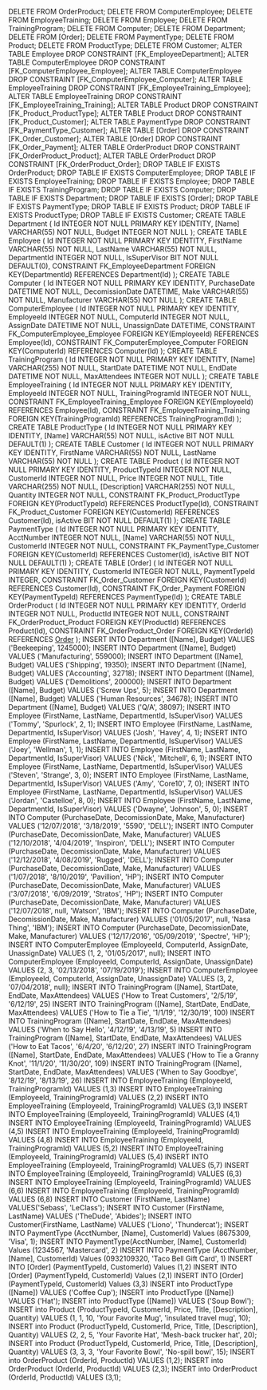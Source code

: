 DELETE FROM OrderProduct;
DELETE FROM ComputerEmployee;
DELETE FROM EmployeeTraining;
DELETE FROM Employee;
DELETE FROM TrainingProgram;
DELETE FROM Computer;
DELETE FROM Department;
DELETE FROM [Order];
DELETE FROM PaymentType;
DELETE FROM Product;
DELETE FROM ProductType;
DELETE FROM Customer;
ALTER TABLE Employee DROP CONSTRAINT [FK_EmployeeDepartment];
ALTER TABLE ComputerEmployee DROP CONSTRAINT [FK_ComputerEmployee_Employee];
ALTER TABLE ComputerEmployee DROP CONSTRAINT [FK_ComputerEmployee_Computer];
ALTER TABLE EmployeeTraining DROP CONSTRAINT [FK_EmployeeTraining_Employee];
ALTER TABLE EmployeeTraining DROP CONSTRAINT [FK_EmployeeTraining_Training];
ALTER TABLE Product DROP CONSTRAINT [FK_Product_ProductType];
ALTER TABLE Product DROP CONSTRAINT [FK_Product_Customer];
ALTER TABLE PaymentType DROP CONSTRAINT [FK_PaymentType_Customer];
ALTER TABLE [Order] DROP CONSTRAINT [FK_Order_Customer];
ALTER TABLE [Order] DROP CONSTRAINT [FK_Order_Payment];
ALTER TABLE OrderProduct DROP CONSTRAINT [FK_OrderProduct_Product];
ALTER TABLE OrderProduct DROP CONSTRAINT [FK_OrderProduct_Order];
DROP TABLE IF EXISTS OrderProduct;
DROP TABLE IF EXISTS ComputerEmployee;
DROP TABLE IF EXISTS EmployeeTraining;
DROP TABLE IF EXISTS Employee;
DROP TABLE IF EXISTS TrainingProgram;
DROP TABLE IF EXISTS Computer;
DROP TABLE IF EXISTS Department;
DROP TABLE IF EXISTS [Order];
DROP TABLE IF EXISTS PaymentType;
DROP TABLE IF EXISTS Product;
DROP TABLE IF EXISTS ProductType;
DROP TABLE IF EXISTS Customer;
CREATE TABLE Department (
    Id INTEGER NOT NULL PRIMARY KEY IDENTITY,
    [Name] VARCHAR(55) NOT NULL,
    Budget  INTEGER NOT NULL
);
CREATE TABLE Employee (
    Id INTEGER NOT NULL PRIMARY KEY IDENTITY,
    FirstName VARCHAR(55) NOT NULL,
    LastName VARCHAR(55) NOT NULL,
    DepartmentId INTEGER NOT NULL,
    IsSuperVisor BIT NOT NULL DEFAULT(0),
    CONSTRAINT FK_EmployeeDepartment FOREIGN KEY(DepartmentId) REFERENCES Department(Id)
);
CREATE TABLE Computer (
    Id INTEGER NOT NULL PRIMARY KEY IDENTITY,
    PurchaseDate DATETIME NOT NULL,
    DecomissionDate DATETIME,
    Make VARCHAR(55) NOT NULL,
    Manufacturer VARCHAR(55) NOT NULL
);
CREATE TABLE ComputerEmployee (
    Id INTEGER NOT NULL PRIMARY KEY IDENTITY,
    EmployeeId INTEGER NOT NULL,
    ComputerId INTEGER NOT NULL,
    AssignDate DATETIME NOT NULL,
    UnassignDate DATETIME,
    CONSTRAINT FK_ComputerEmployee_Employee FOREIGN KEY(EmployeeId) REFERENCES Employee(Id),
    CONSTRAINT FK_ComputerEmployee_Computer FOREIGN KEY(ComputerId) REFERENCES Computer(Id)
);
CREATE TABLE TrainingProgram (
    Id INTEGER NOT NULL PRIMARY KEY IDENTITY,
    [Name] VARCHAR(255) NOT NULL,
    StartDate DATETIME NOT NULL,
    EndDate DATETIME NOT NULL,
    MaxAttendees INTEGER NOT NULL
);
CREATE TABLE EmployeeTraining (
    Id INTEGER NOT NULL PRIMARY KEY IDENTITY,
    EmployeeId INTEGER NOT NULL,
    TrainingProgramId INTEGER NOT NULL,
    CONSTRAINT FK_EmployeeTraining_Employee FOREIGN KEY(EmployeeId) REFERENCES Employee(Id),
    CONSTRAINT FK_EmployeeTraining_Training FOREIGN KEY(TrainingProgramId) REFERENCES TrainingProgram(Id)
);
CREATE TABLE ProductType (
    Id INTEGER NOT NULL PRIMARY KEY IDENTITY,
    [Name] VARCHAR(55) NOT NULL,
    isActive BIT NOT NULL DEFAULT(1)
);
CREATE TABLE Customer (
    Id INTEGER NOT NULL PRIMARY KEY IDENTITY,
    FirstName VARCHAR(55) NOT NULL,
    LastName VARCHAR(55) NOT NULL
);
CREATE TABLE Product (
    Id INTEGER NOT NULL PRIMARY KEY IDENTITY,
    ProductTypeId INTEGER NOT NULL,
    CustomerId INTEGER NOT NULL,
    Price INTEGER NOT NULL,
    Title VARCHAR(255) NOT NULL,
    [Description] VARCHAR(255) NOT NULL,
    Quantity INTEGER NOT NULL,
    CONSTRAINT FK_Product_ProductType FOREIGN KEY(ProductTypeId) REFERENCES ProductType(Id),
    CONSTRAINT FK_Product_Customer FOREIGN KEY(CustomerId) REFERENCES Customer(Id),
    isActive BIT NOT NULL DEFAULT(1)
);
CREATE TABLE PaymentType (
    Id INTEGER NOT NULL PRIMARY KEY IDENTITY,
    AcctNumber INTEGER NOT NULL,
    [Name] VARCHAR(55) NOT NULL,
    CustomerId INTEGER NOT NULL,
    CONSTRAINT FK_PaymentType_Customer FOREIGN KEY(CustomerId) REFERENCES Customer(Id),
    isActive BIT NOT NULL DEFAULT(1)
);
CREATE TABLE [Order] (
    Id INTEGER NOT NULL PRIMARY KEY IDENTITY,
    CustomerId INTEGER NOT NULL,
    PaymentTypeId INTEGER,
    CONSTRAINT FK_Order_Customer FOREIGN KEY(CustomerId) REFERENCES Customer(Id),
    CONSTRAINT FK_Order_Payment FOREIGN KEY(PaymentTypeId) REFERENCES PaymentType(Id)
);
CREATE TABLE OrderProduct (
    Id INTEGER NOT NULL PRIMARY KEY IDENTITY,
    OrderId INTEGER NOT NULL,
    ProductId INTEGER NOT NULL,
    CONSTRAINT FK_OrderProduct_Product FOREIGN KEY(ProductId) REFERENCES Product(Id),
    CONSTRAINT FK_OrderProduct_Order FOREIGN KEY(OrderId) REFERENCES [Order](Id)
);
INSERT INTO Department ([Name], Budget) VALUES ('Beekeeping', 1245000);
INSERT INTO Department ([Name], Budget) VALUES ('Manufacturing', 559000);
INSERT INTO Department ([Name], Budget) VALUES ('Shipping', 19350);
INSERT INTO Department ([Name], Budget) VALUES ('Accounting', 32718);
INSERT INTO Department ([Name], Budget) VALUES ('Demolitions', 200000);
INSERT INTO Department ([Name], Budget) VALUES ('Screw Ups', 5);
INSERT INTO Department ([Name], Budget) VALUES ('Human Resources', 34678);
INSERT INTO Department ([Name], Budget) VALUES ('Q/A', 38097);
INSERT INTO Employee (FirstName, LastName, DepartmentId, IsSuperVisor) VALUES ('Tommy', 'Spurlock', 2, 1);
INSERT INTO Employee (FirstName, LastName, DepartmentId, IsSuperVisor) VALUES ('Josh', 'Havey', 4, 1);
INSERT INTO Employee (FirstName, LastName, DepartmentId, IsSuperVisor) VALUES ('Joey', 'Wellman', 1, 1);
INSERT INTO Employee (FirstName, LastName, DepartmentId, IsSuperVisor) VALUES ('Nick', 'Mitchell', 6, 1);
INSERT INTO Employee (FirstName, LastName, DepartmentId, IsSuperVisor) VALUES ('Steven', 'Strange', 3, 0);
INSERT INTO Employee (FirstName, LastName, DepartmentId, IsSuperVisor) VALUES ('Amy', 'Core10', 7, 0);
INSERT INTO Employee (FirstName, LastName, DepartmentId, IsSuperVisor) VALUES ('Jordan', 'Castelloe', 8, 0);
INSERT INTO Employee (FirstName, LastName, DepartmentId, IsSuperVisor) VALUES ('Dwayne', 'Johnson', 5, 0);
INSERT INTO Computer (PurchaseDate, DecomissionDate, Make, Manufacturer) VALUES ('12/07/2018', '3/18/2019', '5590', 'DELL');
INSERT INTO Computer (PurchaseDate, DecomissionDate, Make, Manufacturer) VALUES ('12/10/2018', '4/04/2019', 'Inspiron', 'DELL');
INSERT INTO Computer (PurchaseDate, DecomissionDate, Make, Manufacturer) VALUES ('12/12/2018', '4/08/2019', 'Rugged', 'DELL');
INSERT INTO Computer (PurchaseDate, DecomissionDate, Make, Manufacturer) VALUES ('1/07/2018', '8/10/2019', 'Pavillion', 'HP');
INSERT INTO Computer (PurchaseDate, DecomissionDate, Make, Manufacturer) VALUES ('3/07/2018', '6/09/2019', 'Stratos', 'HP');
INSERT INTO Computer (PurchaseDate, DecomissionDate, Make, Manufacturer) VALUES ('12/07/2018', null, 'Watson', 'IBM');
INSERT INTO Computer (PurchaseDate, DecomissionDate, Make, Manufacturer) VALUES ('01/05/2017', null, 'Nasa Thing', 'IBM');
INSERT INTO Computer (PurchaseDate, DecomissionDate, Make, Manufacturer) VALUES ('12/17/2016', '05/09/2019', 'Spectre', 'HP');
INSERT INTO ComputerEmployee (EmployeeId, ComputerId, AssignDate, UnassignDate) VALUES (1, 2, '01/05/2017', null);
INSERT INTO ComputerEmployee (EmployeeId, ComputerId, AssignDate, UnassignDate) VALUES (2, 3, '02/13/2018', '07/19/2019');
INSERT INTO ComputerEmployee (EmployeeId, ComputerId, AssignDate, UnassignDate) VALUES (3, 2, '07/04/2018', null);
INSERT INTO TrainingProgram ([Name], StartDate, EndDate, MaxAttendees) VALUES ('How to Treat Customers', '2/5/19', '6/12/19', 25)
INSERT INTO TrainingProgram ([Name], StartDate, EndDate, MaxAttendees) VALUES ('How to Tie a Tie', '1/1/19', '12/30/19', 100)
INSERT INTO TrainingProgram ([Name], StartDate, EndDate, MaxAttendees) VALUES ('When to Say Hello', '4/12/19', '4/13/19', 5)
INSERT INTO TrainingProgram ([Name], StartDate, EndDate, MaxAttendees) VALUES ('How to Eat Tacos', '6/4/20', '6/12/20', 27)
INSERT INTO TrainingProgram ([Name], StartDate, EndDate, MaxAttendees) VALUES ('How to Tie a Granny Knot', '11/1/20', '11/30/20', 109)
INSERT INTO TrainingProgram ([Name], StartDate, EndDate, MaxAttendees) VALUES ('When to Say Goodbye', '8/12/19', '8/13/19', 26)
INSERT INTO EmployeeTraining (EmployeeId, TrainingProgramId) VALUES (1,3)
INSERT INTO EmployeeTraining (EmployeeId, TrainingProgramId) VALUES (2,2)
INSERT INTO EmployeeTraining (EmployeeId, TrainingProgramId) VALUES (3,1)
INSERT INTO EmployeeTraining (EmployeeId, TrainingProgramId) VALUES (4,1)
INSERT INTO EmployeeTraining (EmployeeId, TrainingProgramId) VALUES (4,5)
INSERT INTO EmployeeTraining (EmployeeId, TrainingProgramId) VALUES (4,8)
INSERT INTO EmployeeTraining (EmployeeId, TrainingProgramId) VALUES (5,2)
INSERT INTO EmployeeTraining (EmployeeId, TrainingProgramId) VALUES (5,4)
INSERT INTO EmployeeTraining (EmployeeId, TrainingProgramId) VALUES (5,7)
INSERT INTO EmployeeTraining (EmployeeId, TrainingProgramId) VALUES (6,3)
INSERT INTO EmployeeTraining (EmployeeId, TrainingProgramId) VALUES (6,6)
INSERT INTO EmployeeTraining (EmployeeId, TrainingProgramId) VALUES (6,8)
INSERT INTO Customer (FirstName, LastName) VALUES('Sebass', 'LeClass');
INSERT INTO Customer (FirstName, LastName) VALUES ('TheDude', 'Abides');
INSERT INTO Customer(FirstName, LastName) VALUES ('Liono', 'Thundercat');
INSERT INTO PaymentType (AcctNumber, [Name], CustomerId) Values (8675309, 'Visa', 1);
INSERT INTO PaymentType(AcctNumber, [Name], CustomerId) Values (1234567, 'Mastercard', 2)
INSERT INTO PaymentType (AcctNumber, [Name], CustomerId) Values (0932109320, 'Taco Bell Gift Card', 1)
INSERT INTO [Order] (PaymentTypeId, CustomerId) Values (1,2)
INSERT INTO [Order] (PaymentTypeId, CustomerId) Values (2,1)
INSERT INTO [Order] (PaymentTypeId, CustomerId) Values (3,3)
INSERT into ProductType ([Name]) VALUES ('Coffee Cup');
INSERT into ProductType ([Name]) VALUES ('Hat');
INSERT into ProductType ([Name]) VALUES ('Soup Bowl');
INSERT into Product (ProductTypeId, CustomerId, Price, Title, [Description], Quantity) VALUES (1, 1, 10, 'Your Favorite Mug', 'insulated travel mug', 10);
INSERT into Product (ProductTypeId, CustomerId, Price, Title, [Description], Quantity) VALUES (2, 2, 5, 'Your Favorite Hat', 'Mesh-back trucker hat', 20);
INSERT into Product (ProductTypeId, CustomerId, Price, Title, [Description], Quantity) VALUES (3, 3, 3, 'Your Favorite Bowl', 'No-spill bowl', 15);
INSERT into OrderProduct (OrderId, ProductId) VALUES (1,2);
INSERT into OrderProduct (OrderId, ProductId) VALUES (2,3);
INSERT into OrderProduct (OrderId, ProductId) VALUES (3,1);
